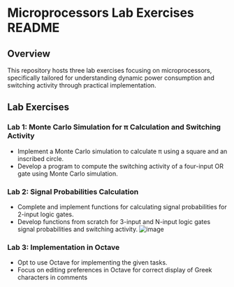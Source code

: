 # Microprocessors Lab Exercises README

## Overview
This repository hosts three lab exercises focusing on microprocessors, specifically tailored for understanding dynamic power consumption and switching activity through practical implementation.

## Lab Exercises

### Lab 1: Monte Carlo Simulation for π Calculation and Switching Activity
- Implement a Monte Carlo simulation to calculate π using a square and an inscribed circle.
- Develop a program to compute the switching activity of a four-input OR gate using Monte Carlo simulation.

### Lab 2: Signal Probabilities Calculation
- Complete and implement functions for calculating signal probabilities for 2-input logic gates.
- Develop functions from scratch for 3-input and N-input logic gates signal probabilities and switching activity.
 ![image](https://github.com/OlympiaSol/Microprocessors-Labs/assets/115394765/b3f06cd4-be66-4cb6-9d54-ae2644d62f15)


### Lab 3: Implementation in Octave
- Opt to use Octave for implementing the given tasks.
- Focus on editing preferences in Octave for correct display of Greek characters in comments
